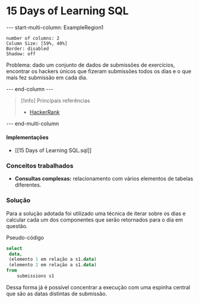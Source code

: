 # 15 Days of Learning SQL

--- start-multi-column: ExampleRegion1  
```column-settings  
number of columns: 2
Column Size: [59%, 40%]
Border: disabled
Shadow: off
```

Problema: dado um conjunto de dados de submissões de exercícios, encontrar os hackers únicos que fizeram submissões todos os dias e o que mais fez submissão em cada dia.

--- end-column ---

> [!info] Principais referências
> - [HackerRank](https://www.hackerrank.com/challenges/15-days-of-learning-sql/problem?isFullScreen=true)

--- end-multi-column


#### Implementações

- [[15 Days of Learning SQL.sql]]

### Conceitos trabalhados

- **Consultas complexas:** relacionamento com vários elementos de tabelas diferentes.
### Solução

Para a solução adotada foi utilizado uma técnica de iterar sobre os dias e calcular cada um dos componentes que serão retornados para o dia em questão.

Pseudo-código

```sql
select
 data,
 (elemento 1 em relação a s1.data)
 (elemento 2 em relação a s1.data)
from
	submissions s1
```

Dessa forma já é possível concentrar a execução com uma espinha central que são as datas distintas de submissão.
